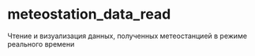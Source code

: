 # meteostation_data_read
Чтение и визуализация данных, полученных метеостанцией в режиме реального времени
